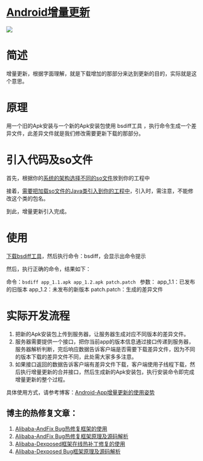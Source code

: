 [Android增量更新](http://blog.csdn.net/qxs965266509/article/details/50987403)
===
![](https://github.com/coolspan/Android-Increment-Update/blob/master/images/icon.jpg)

简述
==

增量更新，根据字面理解，就是下载增加的那部分来达到更新的目的，实际就是这个意思。

原理
==

用一个旧的Apk安装与一个新的Apk安装包使用 bsdiff工具 ，执行命令生成一个差异文件，此差异文件就是我们修改需要更新下载的那部分。

引入代码及so文件
==

首先，根据你的[系统的架构选择不同的so文件](https://github.com/coolspan/Android-Increment-Update/tree/master/so)放到你的工程中

接着，[需要把加载so文件的Java类引入到你的工程中](https://github.com/coolspan/Android-Increment-Update/tree/master/app/src/main/java/cn/coolspan/open/IncrementUpdateLibs)，引入时，需注意，不能修改这个类的包名。

到此，增量更新引入完成。

使用
==

[下载bsdiff工具](http://download.csdn.net/detail/qxs965266509/9473251)，然后执行命令：bsdiff，会显示出命令提示

然后，执行正确的命令，结果如下：

命令：`bsdiff app_1.1.apk app_1.2.apk patch.patch `
参数： 
	app_1.1：已发布的旧版本 
	app_1.2：未发布的新版本 
	patch.patch：生成的差异文件

实际开发流程
==

1. 把新的Apk安装包上传到服务器，让服务器生成对应不同版本的差异文件。
2. 服务器需要提供一个接口，把你当前app的版本信息通过接口传递到服务器，服务器解析判断，完后响应数据告诉客户端是否需要下载差异文件，因为不同的版本下载的差异文件不同，此处需大家多多注意。
3. 如果接口返回的数据告诉客户端有差异文件下载，客户端使用子线程下载，然后执行增量更新的合并接口，然后生成新的Apk安装包，执行安装命令即完成增量更新的整个过程。 


具体使用方式，请参考博客：[Android-App增量更新的使用姿势](http://blog.csdn.net/qxs965266509/article/details/50987403)


博主的热修复文章：
---
1. [Alibaba-AndFix Bug热修复框架的使用](http://blog.csdn.net/qxs965266509/article/details/49802429 "qxs965266509")<br/>
2. [Alibaba-AndFix Bug热修复框架原理及源码解析](http://blog.csdn.net/qxs965266509/article/details/49816007 "qxs965266509")<br/>
3. [Alibaba-Dexposed框架在线热补丁修复的使用](http://blog.csdn.net/qxs965266509/article/details/49821413 "qxs965266509")<br/>
4. [Alibaba-Dexposed Bug框架原理及源码解析](http://blog.csdn.net/qxs965266509/article/details/50117137 "qxs965266509")<br/>
